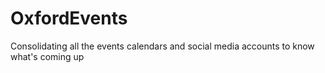 # OxfordEvents
Consolidating all the events calendars and social media accounts to know what's coming up
